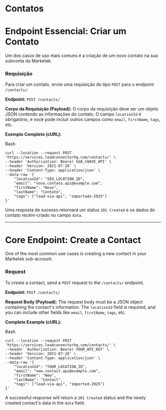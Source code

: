 # Contatos

# Endpoint Essencial: Criar um Contato

Um dos casos de uso mais comuns é a criação de um novo contato na sua subconta da Marketek.

### Requisição

Para criar um contato, envie uma requisição do tipo `POST` para o endpoint `/contacts/`.

**Endpoint:** `POST /contacts/`

**Corpo da Requisição (Payload):** O corpo da requisição deve ser um objeto JSON contendo as informações do contato. O campo `locationId` é obrigatório, e você pode incluir outros campos como `email`, `firstName`, `tags`, etc.

**Exemplo Completo (cURL):**

Bash

  

```plain
curl --location --request POST 'https://services.leadconnectorhq.com/contacts/' \
--header 'Authorization: Bearer SUA_CHAVE_API' \
--header 'Version: 2021-07-28' \
--header 'Content-Type: application/json' \
--data-raw '{
    "locationId": "SEU_LOCATION_ID",
    "email": "novo.contato.api@example.com",
    "firstName": "Novo",
    "lastName": "Contato",
    "tags": ["lead-via-api", "importado-2025"]
}'
```

Uma resposta de sucesso retornará um status `201 Created` e os dados do contato recém-criado no campo `data`.

  

* * *

  

# Core Endpoint: Create a Contact

One of the most common use cases is creating a new contact in your Marketek sub-account.

### Request

To create a contact, send a `POST` request to the `/contacts/` endpoint.

**Endpoint:** `POST /contacts/`

**Request Body (Payload):** The request body must be a JSON object containing the contact's information. The `locationId` field is required, and you can include other fields like `email`, `firstName`, `tags`, etc.

**Complete Example (cURL):**

Bash

  

```plain
curl --location --request POST 'https://services.leadconnectorhq.com/contacts/' \
--header 'Authorization: Bearer YOUR_API_KEY' \
--header 'Version: 2021-07-28' \
--header 'Content-Type: application/json' \
--data-raw '{
    "locationId": "YOUR_LOCATION_ID",
    "email": "new.contact.api@example.com",
    "firstName": "New",
    "lastName": "Contact",
    "tags": ["lead-via-api", "imported-2025"]
}'
```

A successful response will return a `201 Created` status and the newly created contact's data in the `data` field.

